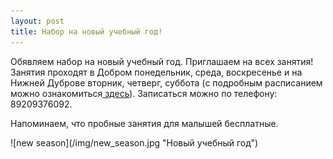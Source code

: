 ```yaml
---
layout: post
title: Набор на новый учебный год!
---
```

Обявляем набор на новый учебный год. Приглашаем на всех занятия! 
Занятия проходят в Добром понедельник, среда, воскресенье и на Нижней Дуброве вторник, четверг, суббота (c подробным расписанием можно ознакомиться<a href="/schedule/"> здесь</a>).
Записаться можно по телефону: 89209376092. 
<p>Напоминаем, что пробные занятия для малышей бесплатные.</p>
![new season](/img/new_season.jpg "Новый учебный год")